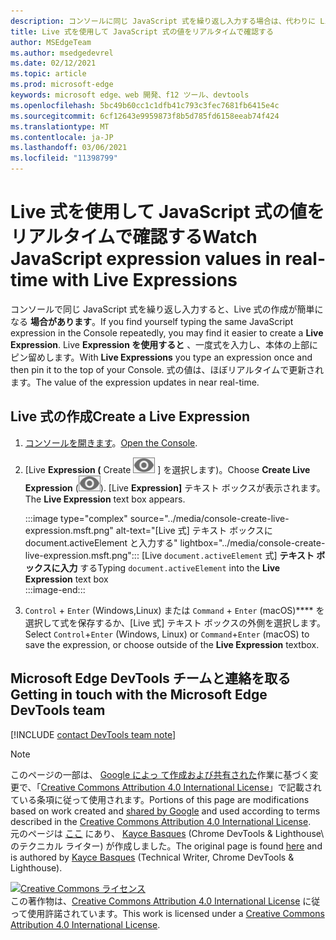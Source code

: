 ```yaml
---
description: コンソールに同じ JavaScript 式を繰り返し入力する場合は、代わりに Live 式を試してください。
title: Live 式を使用して JavaScript 式の値をリアルタイムで確認する
author: MSEdgeTeam
ms.author: msedgedevrel
ms.date: 02/12/2021
ms.topic: article
ms.prod: microsoft-edge
keywords: microsoft edge、web 開発、f12 ツール、devtools
ms.openlocfilehash: 5bc49b60cc1c1dfb41c793c3fec7681fb6415e4c
ms.sourcegitcommit: 6cf12643e9959873f8b5d785fd6158eeab74f424
ms.translationtype: MT
ms.contentlocale: ja-JP
ms.lasthandoff: 03/06/2021
ms.locfileid: "11398799"
---
```

<!-- Copyright Kayce Basques 

   Licensed under the Apache License, Version 2.0 (the "License");
   you may not use this file except in compliance with the License.
   You may obtain a copy of the License at

       https://www.apache.org/licenses/LICENSE-2.0

   Unless required by applicable law or agreed to in writing, software
   distributed under the License is distributed on an "AS IS" BASIS,
   WITHOUT WARRANTIES OR CONDITIONS OF ANY KIND, either express or implied.
   See the License for the specific language governing permissions and
   limitations under the License.  -->

# <a name="watch-javascript-expression-values-in-real-time-with-live-expressions"></a><span data-ttu-id="ea12e-104">Live 式を使用して JavaScript 式の値をリアルタイムで確認する</span><span class="sxs-lookup"><span data-stu-id="ea12e-104">Watch JavaScript expression values in real-time with Live Expressions</span></span>  

<span data-ttu-id="ea12e-105">コンソールで同じ JavaScript 式を繰り返し入力すると、Live 式の作成が簡単になる **場合があります**。</span><span class="sxs-lookup"><span data-stu-id="ea12e-105">If you find yourself typing the same JavaScript expression in the Console repeatedly, you may find it easier to create a **Live Expression**.</span></span>  <span data-ttu-id="ea12e-106">Live **Expression を使用すると** 、一度式を入力し、本体の上部にピン留めします。</span><span class="sxs-lookup"><span data-stu-id="ea12e-106">With **Live Expressions** you type an expression once and then pin it to the top of your Console.</span></span>  <span data-ttu-id="ea12e-107">式の値は、ほぼリアルタイムで更新されます。</span><span class="sxs-lookup"><span data-stu-id="ea12e-107">The value of the expression updates in near real-time.</span></span>  

## <a name="create-a-live-expression"></a><span data-ttu-id="ea12e-108">Live 式の作成</span><span class="sxs-lookup"><span data-stu-id="ea12e-108">Create a Live Expression</span></span>  

1.  <span data-ttu-id="ea12e-109">[コンソールを開きます][DevToolsConsoleReferenceOpenConsole]。</span><span class="sxs-lookup"><span data-stu-id="ea12e-109">[Open the Console][DevToolsConsoleReferenceOpenConsole].</span></span>  
1.  <span data-ttu-id="ea12e-110">[Live **Expression \(** Create ![ Live Expression ][ImageCreateLiveExpressionIcon] \] を選択します)。</span><span class="sxs-lookup"><span data-stu-id="ea12e-110">Choose **Create Live Expression** \(![Create Live Expression][ImageCreateLiveExpressionIcon]\).</span></span>  <span data-ttu-id="ea12e-111">[Live **Expression]** テキスト ボックスが表示されます。</span><span class="sxs-lookup"><span data-stu-id="ea12e-111">The **Live Expression** text box appears.</span></span>  
    
    :::image type="complex" source="../media/console-create-live-expression.msft.png" alt-text="[Live 式] テキスト ボックスに document.activeElement と入力する" lightbox="../media/console-create-live-expression.msft.png":::
       <span data-ttu-id="ea12e-113">[Live `document.activeElement` 式] **テキスト ボックスに入力** する</span><span class="sxs-lookup"><span data-stu-id="ea12e-113">Typing `document.activeElement` into the **Live Expression** text box</span></span>  
    :::image-end:::  
    
1.  <span data-ttu-id="ea12e-114">`Control` + `Enter` \(Windows,Linux\) または `Command` + `Enter` \(macOS\)\*\*\*\* を選択して式を保存するか、[Live 式] テキスト ボックスの外側を選択します。</span><span class="sxs-lookup"><span data-stu-id="ea12e-114">Select `Control`+`Enter` \(Windows, Linux\) or `Command`+`Enter` \(macOS\) to save the expression, or choose outside of the **Live Expression** textbox.</span></span>  

## <a name="getting-in-touch-with-the-microsoft-edge-devtools-team"></a><span data-ttu-id="ea12e-115">Microsoft Edge DevTools チームと連絡を取る</span><span class="sxs-lookup"><span data-stu-id="ea12e-115">Getting in touch with the Microsoft Edge DevTools team</span></span>  

[!INCLUDE [contact DevTools team note](../includes/contact-devtools-team-note.md)]  

<!-- image links -->  

[ImageCreateLiveExpressionIcon]: ../media/create-live-expression-icon.msft.png  

<!-- links -->  

[DevToolsConsoleReferenceOpenConsole]: ./reference.md#open-the-console "コンソール - コンソール リファレンス を開|Microsoft Docs"  

> [!NOTE]
> <span data-ttu-id="ea12e-117">このページの一部は、 [Google によっ て作成および共有された][GoogleSitePolicies]作業に基づく変更で、「[Creative Commons Attribution 4.0 International License][CCA4IL]」で記載されている条項に従って使用されます。</span><span class="sxs-lookup"><span data-stu-id="ea12e-117">Portions of this page are modifications based on work created and [shared by Google][GoogleSitePolicies] and used according to terms described in the [Creative Commons Attribution 4.0 International License][CCA4IL].</span></span>  
> <span data-ttu-id="ea12e-118">元のページは [ここ](https://developers.google.com/web/tools/chrome-devtools/console/live-expressions) にあり、 [Kayce Basques][KayceBasques] \(Chrome DevTools \& Lighthouse\ のテクニカル ライター) が作成しました。</span><span class="sxs-lookup"><span data-stu-id="ea12e-118">The original page is found [here](https://developers.google.com/web/tools/chrome-devtools/console/live-expressions) and is authored by [Kayce Basques][KayceBasques] \(Technical Writer, Chrome DevTools \& Lighthouse\).</span></span>  

[![Creative Commons ライセンス][CCby4Image]][CCA4IL]  
<span data-ttu-id="ea12e-120">この著作物は、[Creative Commons Attribution 4.0 International License][CCA4IL] に従って使用許諾されています。</span><span class="sxs-lookup"><span data-stu-id="ea12e-120">This work is licensed under a [Creative Commons Attribution 4.0 International License][CCA4IL].</span></span>  

[CCA4IL]: https://creativecommons.org/licenses/by/4.0  
[CCby4Image]: https://i.creativecommons.org/l/by/4.0/88x31.png  
[GoogleSitePolicies]: https://developers.google.com/terms/site-policies  
[KayceBasques]: https://developers.google.com/web/resources/contributors/kaycebasques  
